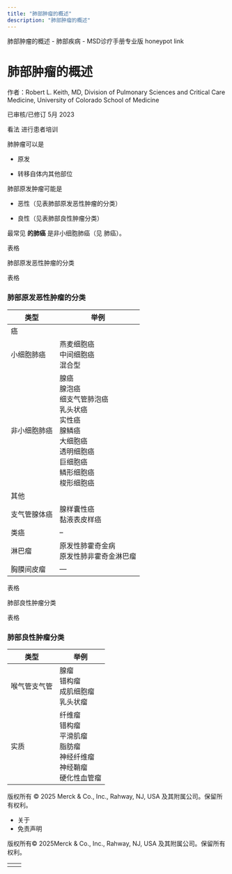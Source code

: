 ```yaml
---
title: "肺部肿瘤的概述"
description: "肺部肿瘤的概述"
---
```


﻿肺部肿瘤的概述 \- 肺部疾病 \- MSD诊疗手册专业版 honeypot link

# 肺部肿瘤的概述

作者：Robert L. Keith, MD, Division of Pulmonary Sciences and Critical Care Medicine, University of
Colorado School of Medicine

已审核/已修订 5月 2023

看法 进行患者培训

肺肿瘤可以是

- 原发

- 转移自体内其他部位


肺部原发肿瘤可能是

- 恶性（见表肺部原发恶性肿瘤的分类）

- 良性（见表肺部良性肿瘤分类）


最常见 **的肺癌** 是非小细胞肺癌（见 肺癌）。

表格

肺部原发恶性肿瘤的分类

表格

### 肺部原发恶性肿瘤的分类

| 类型 | 举例 |
| --- | --- |
| 癌 |
| 小细胞肺癌 | 燕麦细胞癌<br>中间细胞癌<br>混合型 |
| 非小细胞肺癌 | 腺癌<br>腺泡癌<br>细支气管肺泡癌<br>乳头状癌<br>实性癌<br>腺鳞癌<br>大细胞癌<br>透明细胞癌<br>巨细胞癌<br>鳞形细胞癌<br>梭形细胞癌 |
| 其他 |
| 支气管腺体癌 | 腺样囊性癌<br>黏液表皮样癌 |
| 类癌 | – |
| 淋巴瘤 | 原发性肺霍奇金病<br>原发性肺非霍奇金淋巴瘤 |
| 胸膜间皮瘤 | — |

表格

肺部良性肿瘤分类

表格

### 肺部良性肿瘤分类

| 类型 | 举例 |
| --- | --- |
| 喉气管支气管 | 腺瘤<br>错构瘤<br>成肌细胞瘤<br>乳头状瘤 |
| 实质 | 纤维瘤<br>错构瘤<br>平滑肌瘤<br>脂肪瘤<br>神经纤维瘤<br>神经鞘瘤<br>硬化性血管瘤 |



版权所有 © 2025
Merck & Co., Inc., Rahway, NJ, USA 及其附属公司。保留所有权利。

- 关于
- 免责声明

版权所有© 2025Merck & Co., Inc., Rahway, NJ, USA 及其附属公司。保留所有权利。

|     |     |
| --- | --- |
|  |  |
